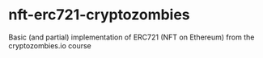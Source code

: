# nft-erc721-cryptozombies

Basic (and partial) implementation of ERC721 (NFT on Ethereum) from the cryptozombies.io course
